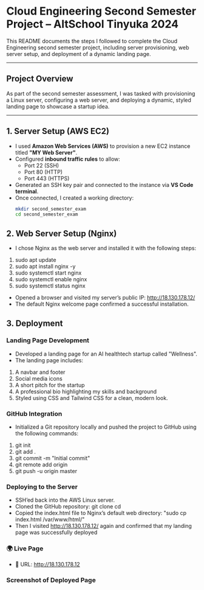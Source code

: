 # Cloud Engineering Second Semester Project – AltSchool Tinyuka 2024

This README documents the steps I followed to complete the Cloud Engineering second semester project, including server provisioning, web server setup, and deployment of a dynamic landing page.

---

## Project Overview

As part of the second semester assessment, I was tasked with provisioning a Linux server, configuring a web server, and deploying a dynamic, styled landing page to showcase a startup idea.

---

## 1. Server Setup (AWS EC2)

- I used **Amazon Web Services (AWS)** to provision a new EC2 instance titled **"MY Web Server"**.
- Configured **inbound traffic rules** to allow:
  - Port 22 (SSH)
  - Port 80 (HTTP)
  - Port 443 (HTTPS)
- Generated an SSH key pair and connected to the instance via **VS Code terminal**.
- Once connected, I created a working directory:
  ```bash
  mkdir second_semester_exam
  cd second_semester_exam

## 2. Web Server Setup (Nginx)
- I chose Nginx as the web server and installed it with the following steps:

1. sudo apt update
2. sudo apt install nginx -y
3. sudo systemctl start nginx
4. sudo systemctl enable nginx
5. sudo systemctl status nginx

- Opened a browser and visited my server’s public IP:
http://18.130.178.12/
- The default Nginx welcome page confirmed a successful installation.

## 3. Deployment
### Landing Page Development
- Developed a landing page for an AI healthtech startup called "Wellness".
- The landing page includes:
1. A navbar and footer
2. Social media icons
3. A short pitch for the startup
4. A professional bio highlighting my skills and background
5. Styled using CSS and Tailwind CSS for a clean, modern look.
### GitHub Integration
- Initialized a Git repository locally and pushed the project to GitHub using the following commands:
1. git init
2. git add .
3. git commit -m "Initial commit"
4. git remote add origin 
5. git push -u origin master
### Deploying to the Server
- SSH’ed back into the AWS Linux server.
- Cloned the GitHub repository:
git clone 
cd 
- Copied the index.html file to Nginx’s default web directory: "sudo cp index.html /var/www/html/"
- Then I visited http://18.130.178.12/ again and confirmed that my landing page was successfully deployed
### 🌍 Live Page
- 🔗 URL: http://18.130.178.12
### Screenshot of Deployed Page
